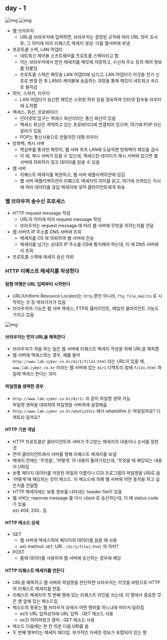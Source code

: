## day - 1 
![img](https://github.com/koni114/TIL/blob/master/Network/lecture/성공과실패를결정하는1%25의네트워크원리/img/network_01.jpeg)
![img](https://github.com/koni114/TIL/blob/master/Network/lecture/성공과실패를결정하는1%의네트워크원리/img/network_02.jpeg)

- 웹 브라우저
  - URL을 브라우저에 입력하면, 브라우저는 결정된 규칙에 따라 URL 의미 조사 후, 그 의미에 따라 리퀘스트 메세지 생성. 이를 웹서버에 보냄
- 프로토콜 스택, LAN 어댑터
  - 네트워크 제어용 소프트웨어를 프로토콜 스택이라고 함
  - 이는 브라우저에서 받은 메세지를 패킷에 저장하고, 수신처 주소 등의 제어 정보를 덧붙임
  - 프로토콜 스택은 패킷을 LAN 어댑터에 넘기고, LAN 어댑터가 이것을 전기 신호로 변경 한 후 LAN의 케이블에 송출하는 과정을 통해 패킷이 네트워크 속으로 들어감
- 허브, 스위치, 라우터
  - LAN 어댑터가 송신한 패킷은 스위칭 허브 등을 경유하여 인터넷 접속용 라우터에 도착함
- 액세스, 회선, 프로바이더
  - 인터넷의 입구는 액세스 회선이라는 통신 회선이 있음
  - 액세스 회선은 계약하고 있는 프로바이더에 연결되어 있으며, 여기에 POP 라는 설비가 있음
  - POP는 통신사용으로 만들어진 대형 라우터
- 방화벽, 캐시 서버
  - 핵심부를 통과한 패킷이, 웹 서버 측의 LAN에 도달하면 방화벽이 패킷을 검사
  - 이 때, 캐시 서버가 있을 수 있는데, 엑세스한 데이터가 캐시 서버에 있으면 웹 서버에 의뢰하지 않고 데이터를 읽을 수 있음
- 웹 서버
  - 리퀘스트 메세지를 복원하고, 웹 서버 애플리케이션에 넘김
  - 웹 서버 애플리케이션이 리퀘스트 메세지의 의미를 읽고, 여기에 쓰여있는 지시에 따라 데이터를 응답 메세지에 넣어 클라이언트에게 회송

### 웹 브라우저 송수신 프로세스
- HTTP request message 작성
  - URL의 의미에 따라 request message 작성
  - 브라우저는 request message 에 따라 웹 서버에 무엇을 하려는지를 전달
- 웹 서버의 IP 주소를 DNS 서버에 조회
  - 메세지를 OS 에 의뢰하여 웹 서버에 전송  
  - 메세지를 넘기는 상대의 IP 주소를 OS에 통지해야 하는데, 이 때 DNS 서버에서 조회
- 프로토콜 스택에 메세지 송신 의뢰

### HTTP 리퀘스트 메세지를 작성한다
#### 탐험 여행은 URL 입력부터 시작한다
- URL(Uniform Resource Locator)는 `http` 뿐만 아니라, `ftp`, `file`, `mailto` 로 시작하는 것 등 여러가지가 있음
- 브라우저의 기능은 웹 서버 엑세스, FTP의 클라이언트, 메일의 클라이언트 기능도 가지고 있음 

![img](https://github.com/koni114/TIL/blob/master/Network/lecture/성공과실패를결정하는1%의네트워크원리/img/network_03.jpeg)

#### 브라우저는 먼저 URL을 해독한다
- 브라우저가 처음 하는 일은 웹 서버에 리퀘스트 메세지 작성을 위해 URL을 해독함
- 웹 서버에 액세스하는 경우, 예를 들어 `http://www.lab.cyber.co.kr/dir1/file1.html` 라는 URL이 있을 때, `www.lab.cyber.co.kr` 이라는 웹 서버에 있는 `dir1` 디렉토리 밑에 `file1.html` 파일에 액세스 한다는 의미

#### 파일명을 생략한 경우
- `http://www.lab.cyber.co.kr/dir1/` 과 같이 파일명 생략 가능  
  파일명 생략을 대비하여 파일명을 서버측에 설정해둠
- `http://www.lab.cyber.co.kr/whatisthis` 에서 whatisthis 는 파일일까요? 디렉토리 일까요?

#### HTTP 기본 개념
- HTTP 프로토콜은 클라이언트와 서버가 주고받는 메세지의 내용이나 순서를 정한 것
- 먼저 클라이언트에서 서버를 향해 리퀘스트 메세지를 보냄
- 메세지 안에는 '무엇을', '어떻게' 의 내용이 들어가있는데, '무엇을'에 해당되는 내용이 URI임
- 보통 페이지 데이터를 저장한 파일의 이름이나 CGI 프로그램의 파일명을 URI로 씀 
- '어떻게'에 해당되는 것이 메소드. 이 메소드에 의해 웹 서버에 어떤 동작을 하고 싶은지를 전달함
- HTTP 메세지에는 보충 정보를 나타내는 header file이 있음
- 웹 서버는 reponse message 를 다시 client 로 송신하는데, 이 때 status code 가 있음  
  ex) 404, 200.. 등

#### HTTP 메소드 상세
- GET 
  - 웹 서버에 액세스하여 페이지의 데이터를 읽을 때 사용
  - ex) method: `GET`, URI : `/dir1/file1.html` 의 의미? 
- POST
  - 폼에 데이터를 사용하여 웹 서버에 송신하는 경우에 해당

#### HTTP 리퀘스트 메세지를 만든다
- URL을 해독하고 웹 서버와 파일명을 판단하면 브라우저는 이것을 바탕으로 HTTP의 리퀘스트 메세지를 만듬
- 리퀘스트 메세지의 첫 번째 행에 있는 리퀘스트 라인을 쓰는데, 이 행에서 중요한 것은 맨 앞에 있는 메소드임
- 메소드의 종류는 웹 브라우저 상에서 어떤 행위를 하느냐에 따라서 달라짐
  - ex1) URL 입력상자에 URL 입력 : GET 메소드 사용
  - ex2) 하이퍼링크 클릭 : GET 메소드 사용
- 메소드 다음에는 한 칸 띄운 다음 URI를 씀
- 두 번째 행부터는 메세지 헤더임. 부가적인 자세한 정보가 포함되어 있는 행